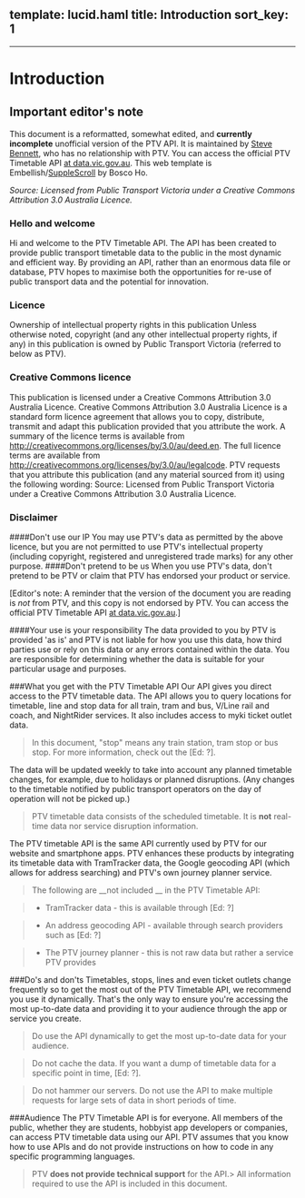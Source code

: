 template: lucid.haml
title: Introduction
sort_key: 1
---
---
# Introduction
## Important editor's note
This document is a reformatted, somewhat edited, and __currently incomplete__ unofficial version of the PTV API. It is maintained by <a href="http://stevebennett.me">Steve Bennett</a>, who has no relationship with PTV.  You can access the official PTV Timetable API <a href="https://www.data.vic.gov.au/raw_data/ptv-timetable-api/6056">at data.vic.gov.au</a>. This web template is Embellish/<a href="https://github.com/boscoh/supplescroll">SuppleScroll</a> by Bosco Ho.

*Source: Licensed from Public Transport Victoria under a Creative Commons Attribution 3.0 Australia Licence.*

### Hello and welcome
Hi and welcome to the PTV Timetable API. The API has been created to provide public transport timetable data to the public in the most dynamic and efficient way.
By providing an API, rather than an enormous data file or database, PTV hopes to maximise both the opportunities for re-use of public transport data and the potential for innovation.
### Licence
Ownership of intellectual property rights in this publication
Unless otherwise noted, copyright (and any other intellectual property rights, if any) in this publication is owned by Public Transport Victoria (referred to below as PTV).
### Creative Commons licence
This publication is licensed under a Creative Commons Attribution 3.0 Australia Licence. 
Creative Commons Attribution 3.0 Australia Licence is a standard form licence agreement that allows you to copy, distribute, transmit and adapt this publication provided that you attribute the work. A summary of the licence terms is available from http://creativecommons.org/licenses/by/3.0/au/deed.en. The full licence terms are available from http://creativecommons.org/licenses/by/3.0/au/legalcode.
PTV requests that you attribute this publication (and any material sourced from it) using the following wording: Source: Licensed from Public Transport Victoria under a Creative Commons Attribution 3.0 Australia Licence. 
### Disclaimer
####Don't use our IP
You may use PTV's data as permitted by the above licence, but you are not permitted to use PTV's intellectual property (including copyright, registered and unregistered trade marks) for any other purpose. 
####Don't pretend to be us
When you use PTV's data, don't pretend to be PTV or claim that PTV has endorsed your product or service.

[Editor's note: A reminder that the version of the document you are reading is *not* from PTV, and this copy is not endorsed by PTV. You can access the official PTV Timetable API <a href="https://www.data.vic.gov.au/raw_data/ptv-timetable-api/6056">at data.vic.gov.au</a>.]

####Your use is your responsibility
The data provided to you by PTV is provided 'as is' and PTV is not liable for how you use this data, how third parties use or rely on this data or any errors contained within the data. You are responsible for determining whether the data is suitable for your particular usage and purposes.

###What you get with the PTV Timetable API
Our API gives you direct access to the PTV timetable data. The API allows you to query locations for timetable, line and stop data for all train, tram and bus, V/Line rail and coach, and NightRider services. It also includes access to myki ticket outlet data.

> In this document, "stop" means any train station, tram stop or bus stop. For more information, check out the [Ed: ?].



The data will be updated weekly to take into account any planned timetable changes, for example, due to holidays or planned disruptions. (Any changes to the timetable notified by public transport operators on the day of operation will not be picked up.)

> PTV timetable data consists of the scheduled timetable. It is __not__ real-time data nor service disruption information.


The PTV timetable API is the same API currently used by PTV for our website and smartphone apps. PTV enhances these products by integrating its timetable data with TramTracker data, the Google geocoding API (which allows for address searching) and PTV's own journey planner service.

> The following are __not included __ in the PTV Timetable API:

> * TramTracker data - this is available through [Ed: ?]

> * An address geocoding API - available through search providers such as [Ed: ?]

>  * The PTV journey planner - this is not raw data but rather a service PTV provides







###Do's and don'ts
Timetables, stops, lines and even ticket outlets change frequently so to get the most out of the PTV Timetable API, we recommend you use it dynamically. That's the only way to ensure you're accessing the most up-to-date data and providing it to your audience through the app or service you create.


> Do use the API dynamically to get the most up-to-date data for your audience.

> Do not cache the data. If you want a dump of timetable data for a specific point in time, [Ed: ?].

> Do not hammer our servers. Do not use the API to make multiple requests for large sets of data in short periods of time.




###Audience
The PTV Timetable API is for everyone. All members of the public, whether they are students, hobbyist app developers or companies, can access PTV timetable data using our API.
PTV assumes that you know how to use APIs and do not provide instructions on how to code in any specific programming languages.

> PTV __does not provide technical support__ for the API.> All information required to use the API is included in this document.
